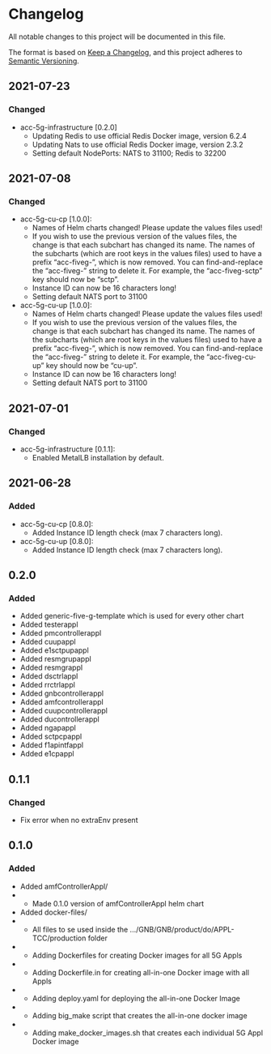 # Changelog

All notable changes to this project will be documented in this file.

The format is based on [Keep a Changelog](https://keepachangelog.com/en/1.0.0/),
and this project adheres to [Semantic Versioning](https://semver.org/spec/v2.0.0.html).

## 2021-07-23
### Changed
- acc-5g-infrastructure [0.2.0]
  - Updating Redis to use official Redis Docker image, version 6.2.4
  - Updating Nats to use official Redis Docker image, version 2.3.2
  - Setting default NodePorts: NATS to 31100; Redis to 32200  

## 2021-07-08
### Changed
- acc-5g-cu-cp [1.0.0]:
  - Names of Helm charts changed! Please update the values files used!
  - If you wish to use the previous version of the values files, the change is that each subchart has changed its name. The names of the subcharts (which are root keys in the values files) used to have a prefix “acc-fiveg-”, which is now removed. You can find-and-replace the “acc-fiveg-” string to delete it. For example, the “acc-fiveg-sctp” key should now be “sctp”.
  - Instance ID can now be 16 characters long!
  - Setting default NATS port to 31100  
- acc-5g-cu-up [1.0.0]: 
  - Names of Helm charts changed! Please update the values files used!
  - If you wish to use the previous version of the values files, the change is that each subchart has changed its name. The names of the subcharts (which are root keys in the values files) used to have a prefix “acc-fiveg-”, which is now removed. You can find-and-replace the “acc-fiveg-” string to delete it. For example, the “acc-fiveg-cu-up” key should now be “cu-up”.
  - Instance ID can now be 16 characters long!
  - Setting default NATS port to 31100  

## 2021-07-01
### Changed
- acc-5g-infrastructure [0.1.1]:
  - Enabled MetalLB installation by default.

## 2021-06-28
### Added
- acc-5g-cu-cp [0.8.0]: 
  - Added Instance ID length check (max 7 characters long).
- acc-5g-cu-up [0.8.0]: 
  - Added Instance ID length check (max 7 characters long).

## 0.2.0

### Added

- Added generic-five-g-template which is used for every other chart
- Added testerappl           
- Added pmcontrollerappl     
- Added cuupappl        
- Added e1sctpupappl         
- Added resmgrupappl         
- Added resmgrappl      
- Added dsctrlappl       
- Added rrctrlappl         
- Added gnbcontrollerappl  
- Added amfcontrollerappl  
- Added cuupcontrollerappl 
- Added ducontrollerappl   
- Added ngapappl    
- Added sctpcpappl  
- Added f1apintfappl  
- Added e1cpappl 

## 0.1.1

### Changed

- Fix error when no extraEnv present

## 0.1.0

### Added

- Added amfControllerAppl/
- - Made 0.1.0 version of amfControllerAppl helm chart
- Added	docker-files/
- - All files to se used inside the .../GNB/GNB/product/do/APPL-TCC/production folder
- - Adding Dockerfiles for creating Docker images for all 5G Appls
- - Adding Dockerfile.in for creating all-in-one Docker image with all Appls
- - Adding deploy.yaml for deploying the all-in-one Docker Image
- - Adding big\_make script that creates the all-in-one docker image
- - Adding make\_docker\_images.sh that creates each individual 5G Appl Docker image

